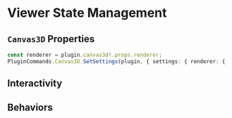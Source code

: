 # Viewer State Management

## ``Canvas3D`` Properties

```ts
const renderer = plugin.canvas3d!.props.renderer;
PluginCommands.Canvas3D.SetSettings(plugin, { settings: { renderer: { ...renderer, backgroundColor: '0xffffff' } } });
```

## Interactivity

## Behaviors
